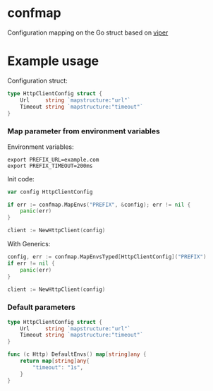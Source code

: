 # confmap
Configuration mapping on the Go struct based on [viper](https://github.com/spf13/viper)

# Example usage

Configuration struct:
```go
type HttpClientConfig struct {
    Url     string `mapstructure:"url"`
    Timeout string `mapstructure:"timeout"`
}
```

### Map parameter from environment variables 
Environment variables:

```
export PREFIX_URL=example.com
export PREFIX_TIMEOUT=200ms
```

Init code:
```go
var config HttpClientConfig

if err := confmap.MapEnvs("PREFIX", &config); err != nil {
    panic(err)
}

client := NewHttpClient(config)
```

With Generics:
```go
config, err := confmap.MapEnvsTyped[HttpClientConfig]("PREFIX")
if err != nil {
    panic(err)
}

client := NewHttpClient(config)
```
### Default parameters
```go
type HttpClientConfig struct {
    Url     string `mapstructure:"url"`
    Timeout string `mapstructure:"timeout"`
}

func (c Http) DefaultEnvs() map[string]any {
    return map[string]any{
        "timeout": "1s",
    }
}
```